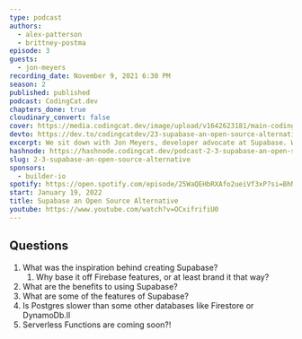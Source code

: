 ```yaml
---
type: podcast
authors:
  - alex-patterson
  - brittney-postma
episode: 3
guests:
  - jon-meyers
recording_date: November 9, 2021 6:30 PM
season: 2
published: published
podcast: CodingCat.dev
chapters_done: true
cloudinary_convert: false
cover: https://media.codingcat.dev/image/upload/v1642623181/main-codingcatdev-photo/Supabase.png
devto: https://dev.to/codingcatdev/23-supabase-an-open-source-alternative-42l
excerpt: We sit down with Jon Meyers, developer advocate at Supabase. We talk all about supabase and the architecture features along with a live demo.
hashnode: https://hashnode.codingcat.dev/podcast-2-3-supabase-an-open-source-alternative
slug: 2-3-supabase-an-open-source-alternative
sponsors:
  - builder-io
spotify: https://open.spotify.com/episode/25WaQEHbRXAfo2ueiVf3xP?si=BhNeQHVnQQqQHZmU7QlRdg
start: January 19, 2022
title: Supabase an Open Source Alternative
youtube: https://www.youtube.com/watch?v=OCxifrifiU0
---
```


## Questions

1. What was the inspiration behind creating Supabase?
   1. Why base it off Firebase features, or at least brand it that way?
2. What are the benefits to using Supabase?
3. What are some of the features of Supabase?
4. Is Postgres slower than some other databases like Firestore or DynamoDb.ll
5. Serverless Functions are coming soon?!

###
